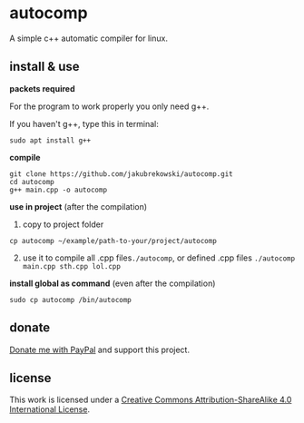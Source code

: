 # autocomp

A simple c++ automatic compiler for linux.

## install & use

**packets required**

For the program to work properly you only need g++.

If you haven't g++, type this in terminal:
```
sudo apt install g++
```

**compile**
```
git clone https://github.com/jakubrekowski/autocomp.git
cd autocomp
g++ main.cpp -o autocomp
```

**use in project** (after the compilation)
1. copy to project folder
```[bash]
cp autocomp ~/example/path-to-your/project/autocomp
```
2. use it to compile all .cpp files```./autocomp```, or defined .cpp files  ```./autocomp main.cpp sth.cpp lol.cpp```

**install global as command** (even after the compilation)
```
sudo cp autocomp /bin/autocomp
```

## donate

[Donate me with PayPal](https://www.paypal.me/jakubReq) and support this project.

## license

This work is licensed under a [Creative Commons Attribution-ShareAlike 4.0 International License](http://creativecommons.org/licenses/by-sa/4.0/).
